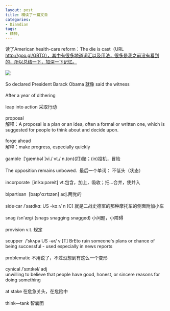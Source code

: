 ```yaml
---
layout: post
title: 精读了一篇文章
categories:
- Diandian
tags:
- 精神, 
---
```

读了American health-care reform：The die is cast（URL&nbsp; http://goo.gl/GBTO），其中有很多地道词汇以及用法，很多是我之前没有看到的，所以总结一下，加深一下记忆。
<br />
<br />
<img src="http://m2.img.srcdd.com/farm5/d/2012/0627/10/461A43A157EDFC59DD6773CD60D05AEC_B500_900_290_436.JPEG" />
<br />
<br />So declared President Barack Obama 就像 said the witness
<br />
<br />After a year of dithering
<br />
<br />leap into action 采取行动
<br />
<br />proposal
<br />解释：A proposal is a plan or an idea, often a formal or written one, which is suggested for people to think about and decide upon.
<br />
<br />forge ahead
<br />解释：make progress, especially quickly
<br />
<br />gamble&nbsp; [ˈg&aelig;mbəl ]vi./ vt./ n.(on)(打)赌；(in)投机，冒险
<br />
<br />The opposition remains unbowed.&nbsp; 最后一个单词： 不低头（状态）
<br />
<br />incorporate&nbsp; [inˈkɔ:pəreit] vt.包含，加上，吸收；把…合并，使并入
<br />
<br />bipartisan&nbsp; [baɪp'ɑːrtɪzən] adj.两党的
<br />
<br />side&middot;car /ˈsaɪdkɑː US -kɑːr/ n [C] 就是二战史德军的那种摩托车的侧面附加小车
<br />
<br />snag /sn'&aelig;g/ (snags snagging snagged) 小问题，小障碍
<br />
<br />provision v.t. 规定
<br />
<br />scupper&nbsp; /ˈskʌpə US -ər/ v [T] BrEto ruin someone's plans or chance of being successful - used especially in news reports
<br />
<br />problematic 不用说了，不过没想到有这么一个变形
<br />
<br />cynical /ˈsɪnɪkəl/ adj
<br />unwilling to believe that people have good, honest, or sincere reasons for doing something
<br />
<br />at stake 在危急关头，在危险中
<br />
<br />think—tank 智囊团